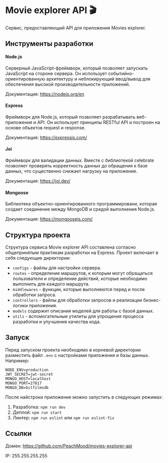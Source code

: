 # Movie explorer API 🎬
Сервис, предоставляющий API для приложения Movies explorer.

## Инструменты разработки
#### Node.js
Cерверный JavaScript-фреймворк, который позволяет запускать JavaScript на стороне сервера. Он использует событийно-ориентированную архитектуру и неблокирующий ввод/вывод для обеспечения высокой производительности приложений.

Документация: https://nodejs.org/en

#### Express
Фреймворк для Node.js, который позволяет разрабатывать веб-приложения и API. Он использует принципы RESTful API и построен на основе объектов request и response.

Документация: https://expressjs.com/

#### Joi
Фреймворк для валидации данных. Вместе с библиотекой сelebrate позволяет проверять корректность данных до обращения к базе данных, что существенно снижает нагрузку на приложение.

Документация: https://joi.dev/

#### Mongoose
Библиотека объектно-ориентированного программировани, которая создает соединение между MongoDB и средой выполнения Node.js.

Документация: https://mongoosejs.com/

## Структура проекта
Структура сервиса Movie explorer API составлена согласно общепринятым практикам разработки на Express. Проект включает в себя следующие директории:
* `configs` - файлы для настройки сервера.
* `routes` - определение маршрутов, к которым могут обращаться пользователи и определение действий, которые необходимо выполнить для каждого маршрута.
* `middlewares` - функции, которые выполняются перед и после обработки запроса.
* `controllers` - файлы для обработки запросов и реализации бизнес-логики приложения.
* `models` содержит описания моделей для работы с базой данных.
* `utils` - вспомогательные утилиты для упрощения процесса разработки и улучшения качества кода.

## Запуск
Перед запуском проекта необходимо в корневой директории разместить файл `.env` с настройками приложения и базы данных. Например:
```
NODE_ENV=production
JWT_SECRET=jwt-secret
MONGO_HOST=localhost
MONGO_PORT=27017
MONGO_DB=bitfilmsdb
```

После найстроки приложение можно запустить в следующих режимах:
1. Разработка: `npm run dev`
2. Деплой: `npm run start`
3. Линтер: `npm run eslint` или `npm run eslint-fix`

## Ссылки
Домен: https://github.com/PeachMood/movies-explorer-api

IP: 255.255.255.255
